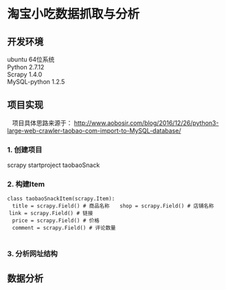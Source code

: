 # 淘宝小吃数据抓取与分析

## 开发环境  
ubuntu 64位系统  
Python 2.7.12  
Scrapy 1.4.0  
MySQL-python 1.2.5

## 项目实现

    项目具体思路来源于： http://www.aobosir.com/blog/2016/12/26/python3-large-web-crawler-taobao-com-import-to-MySQL-database/
 
### 1. 创建项目  
scrapy startproject taobaoSnack
### 2. 构建Item  
`class taobaoSnackItem(scrapy.Item):`  
    `title = scrapy.Field() # 商品名称`   
    `shop = scrapy.Field() # 店铺名称`   
    `link = scrapy.Field() # 链接`  
    `price = scrapy.Field() # 价格`  
    `comment = scrapy.Field() # 评论数量`  
          
### 3. 分析网址结构


## 数据分析
